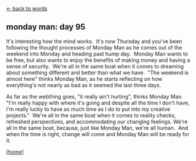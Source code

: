 <script>document.title="𝗯𝟮𝟮 | monday man: day 95"</script><div class="goback">
<a href="/words/">&larr; back to words</a>
</div>
<h2>
monday man: day 95</h2>
<p>It's interesting how the mind works.&nbsp; It's now Thursday and you've been following the thought processes of Monday Man as he comes out of the weekend into Monday and heading past hump day.&nbsp; Monday Man wants to be free, but also wants to enjoy the benefits of making money and having a sense of security.&nbsp; We're all in the same boat when it comes to dreaming about something different and better than what we have.&nbsp; "The weekend is almost here" thinks Monday Man, as he starts reflecting on how everything's not nearly as bad as it seemed the last three days.</p>
<p>As far as the webthing goes, "it really ain't hurting", thinks Monday Man.&nbsp; "I'm really happy with where it's going and despite all the time I don't have, I'm really lucky to have as much time as I do to put into my creative projects."&nbsp; We're all in the same boat when it comes to reality checks, refreshed perspectives, and accommodating our changing feelings. We're all in the same boat, because, just like Monday Man, we're all human.&nbsp; And when the time is right, change will come and Monday Man will be ready for it.</p>
<p>[<a href="/words">home</a>]</p>
	